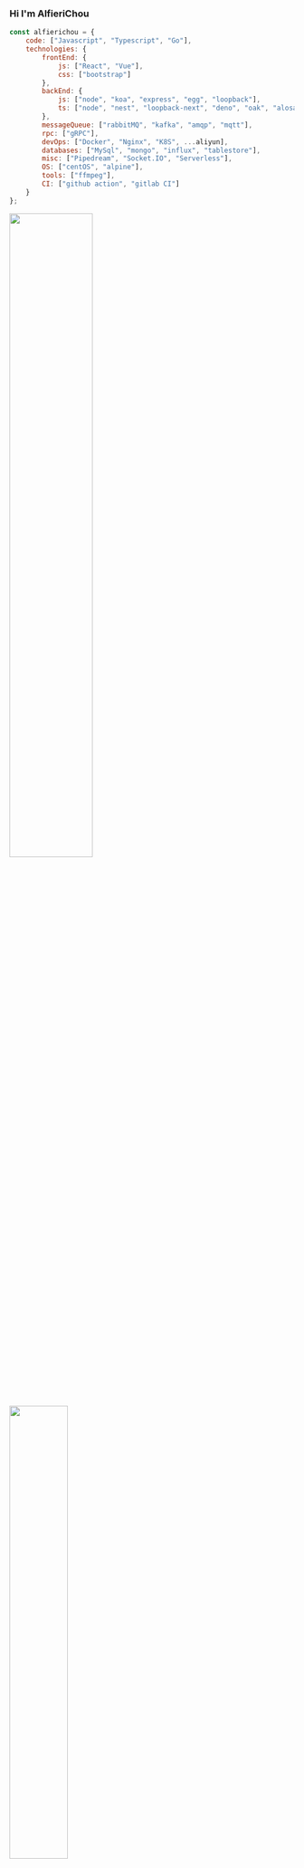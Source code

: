 ### Hi I'm AlfieriChou

```javascript
const alfierichou = {
    code: ["Javascript", "Typescript", "Go"],
    technologies: {
        frontEnd: {
            js: ["React", "Vue"],
            css: ["bootstrap"]
        },
        backEnd: {
            js: ["node", "koa", "express", "egg", "loopback"],
            ts: ["node", "nest", "loopback-next", "deno", "oak", "alosaur"]
        },
        messageQueue: ["rabbitMQ", "kafka", "amqp", "mqtt"],
        rpc: ["gRPC"],
        devOps: ["Docker", "Nginx", "K8S", ...aliyun],
        databases: ["MySql", "mongo", "influx", "tablestore"],
        misc: ["Pipedream", "Socket.IO", "Serverless"],
        OS: ["centOS", "alpine"],
        tools: ["ffmpeg"],
        CI: ["github action", "gitlab CI"]
    }
};
```

<img
  src="https://github-readme-stats.vercel.app/api?username=AlfieriChou&show_icons=true&locale=en"
  width="54%"
/>
<img
  src="https://github-readme-stats.vercel.app/api/top-langs/?username=AlfieriChou&layout=compact"
  width="45.3%"
/>
<br />

<p align="center">
<img
  src="https://github-profile-trophy.vercel.app/?username=AlfieriChou&row=2&column=3"
  width="45.5%"
  align="center"
/>
